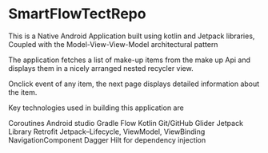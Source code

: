 # SmartFlowTectRepo
This is a Native Android Application built using kotlin and Jetpack libraries,
Coupled with the Model-View-View-Model architectural pattern

The application fetches a list of make-up items from the make up Api and displays them in a nicely arranged nested recycler view.

Onclick event of any item, the next page displays detailed information about the item.

Key technologies used in building this application are

Coroutines
Android studio
Gradle
Flow
Kotlin
Git/GitHub
Glider
Jetpack Library
Retrofit
Jetpack–Lifecycle,
ViewModel,
ViewBinding
NavigationComponent
Dagger Hilt for dependency injection


